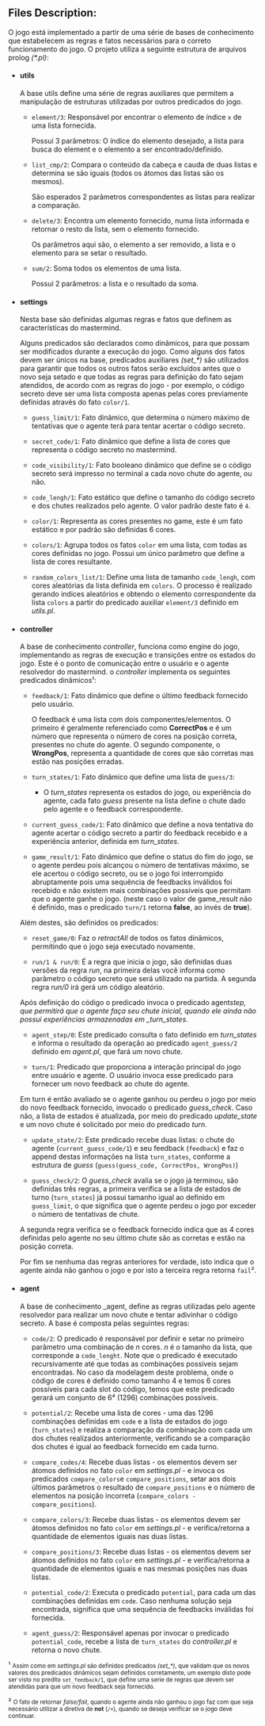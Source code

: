 ## Files Description:

O jogo está implementado a partir de uma série de bases de conhecimento que estabelecem as regras e fatos necessários para o correto funcionamento do jogo. O projeto utiliza a seguinte estrutura de arquivos prolog _(\*.pl)_:

- #### **utils**

  A base utils define uma série de regras auxiliares que permitem a manipulação de estruturas utilizadas por outros predicados do jogo.

  - `element/3`: Responsável por encontrar o elemento de índice `x` de uma lista fornecida.

    Possui 3 parâmetros: O índice do elemento desejado, a lista para busca do element e o elemento a ser encontrado/definido.

  - `list_cmp/2`: Compara o conteúdo da cabeça e cauda de duas listas e determina se são iguais (todos os átomos das listas são os mesmos).

    São esperados 2 parâmetros correspondentes as listas para realizar a comparação.

  - `delete/3`: Encontra um elemento fornecido, numa lista informada e retornar o resto da lista, sem o elemento fornecido.

    Os parâmetros aqui são, o elemento a ser removido, a lista e o elemento para se setar o resultado.

  - `sum/2`: Soma todos os elementos de uma lista.

    Possui 2 parâmetros: a lista e o resultado da soma.

- #### **settings**

  Nesta base são definidas algumas regras e fatos que definem as características do mastermind.

  Alguns predicados são declarados como dinâmicos, para que possam ser modificados durante a execução do jogo. Como alguns dos fatos devem ser únicos na base, predicados auxiliares _(set\_\*)_ são utilizados para garantir que todos os outros fatos serão excluídos antes que o novo seja setado e que todas as regras para definição do fato sejam atendidos, de acordo com as regras do jogo - por exemplo, o código secreto deve ser uma lista composta apenas pelas cores previamente definidas através do fato `color/1`.

  - `guess_limit/1`: Fato dinâmico, que determina o número máximo de tentativas que o agente terá para tentar acertar o código secreto.

  - `secret_code/1`: Fato dinâmico que define a lista de cores que representa o código secreto no mastermind.

  - `code_visibility/1`: Fato booleano dinâmico que define se o código secreto será impresso no terminal a cada novo chute do agente, ou não.

  - `code_lengh/1`: Fato estático que define o tamanho do código secreto e dos chutes realizados pelo agente. O valor padrão deste fato é `4`.

  - `color/1`: Representa as cores presentes no game, este é um fato estático e por padrão são definidas 6 cores.

  - `colors/1`: Agrupa todos os fatos `color` em uma lista, com todas as cores definidas no jogo. Possui um único parâmetro que define a lista de cores resultante.

  - `random_colors_list/1`: Define uma lista de tamanho `code_lengh`, com cores aleatórias da lista definida em `colors`. O processo é realizado gerando indices aleatórios e obtendo o elemento correspondente da lista `colors` a partir do predicado auxiliar `element/3` definido em _utils.pl_.

- #### **controller**

  A base de conhecimento _controller_, funciona como engine do jogo, implementando as regras de execução e transições entre os estados do jogo. Este é o ponto de comunicação entre o usuário e o agente resolvedor do mastermind.
  o _controller_ implementa os seguintes predicados dinâmicos¹:

  - `feedback/1`: Fato dinâmico que define o último feedback fornecido pelo usuário.

    O feedback é uma lista com dois componentes/elementos. O primeiro é geralmente referenciado como **CorrectPos** e é um número que representa o número de cores na posição correta, presentes no chute do agente. O segundo componente, o **WrongPos**, representa a quantidade de cores que são corretas mas estão nas posições erradas.

  - `turn_states/1`: Fato dinâmico que define uma lista de `guess/3`:

    - O _turn_states_ representa os estados do jogo, ou experiência do agente, cada fato _guess_ presente na lista define o chute dado pelo agente e o feedback correspondente.

  - `current_guess_code/1`: Fato dinâmico que define a nova tentativa do agente acertar o código secreto a partir do feedback recebido e a experiência anterior, definida em _turn_states_.

  - `game_result/1`: Fato dinâmico que define o status do fim do jogo, se o agente perdeu pois alcançou o número de tentativas máximo, se ele acertou o código secreto, ou se o jogo foi interrompido abruptamente pois uma sequência de feedbacks inválidos foi recebido e não existem mais combinações possíveis que permitam que o agente ganhe o jogo. (neste caso o valor de game_result não é definido, mas o predicado `turn/1` retorna **false**, ao invés de **true**).

  Além destes, são definidos os predicados:

  - `reset_game/0`: Faz o _retractAll_ de todos os fatos dinâmicos, permitindo que o jogo seja executado novamente.

  - `run/1 & run/0`: É a regra que inicia o jogo, são definidas duas versões da regra _run_, na primeira delas você informa como parâmetro o código secreto que será utilizado na partida. A segunda regra _run/0_ irá gerá um código aleatório.

  Após definição do código o predicado invoca o predicado agent*step, que permitirá que o agente faça seu chute inicial, quando ele ainda não possui experiências armazenadas em \_turn_states*.

  - `agent_step/0`: Este predicado consulta o fato definido em _turn_states_ e informa o resultado da operação ao predicado `agent_guess/2` definido em _agent.pl_, que fará um novo chute.

  - `turn/1`: Predicado que proporciona a interação principal do jogo entre usuário e agente. O usuário invoca esse predicado para fornecer um novo feedback ao chute do agente.

  Em turn é então avaliado se o agente ganhou ou perdeu o jogo por meio do novo feedback fornecido, invocado o predicado _guess_check_. Caso não, a lista de estados é atualizada, por meio do predicado _update_state_ e um novo chute é solicitado por meio do predicado _turn_.

  - `update_state/2`: Este predicado recebe duas listas: o chute do agente (`current_guess_code/1`) e seu feedback (`feedback`) e faz o append destas informações na lista `turn_states`, conforme a estrutura de _guess_ (`guess(guess_code, CorrectPos, WrongPos)`)

  - `guess_check/2`: O _guess_check_ avalia se o jogo já terminou, são definidas três regras, a primeira verifica se a lista de estados de turno (`turn_states`) já possui tamanho igual ao definido em `guess_limit`, o que significa que o agente perdeu o jogo por exceder o número de tentativas de chute.

  A segunda regra verifica se o feedback fornecido indica que as 4 cores definidas pelo agente no seu último chute são as corretas e estão na posição correta.

  Por fim se nenhuma das regras anteriores for verdade, isto indica que o agente ainda não ganhou o jogo e por isto a terceira regra retorna `fail`².

- #### **agent**

  A base de conhecimento \_agent, define as regras utilizadas pelo agente resolvedor para realizar um novo chute e tentar adivinhar o código secreto. A base é composta pelas seguintes regras:

  - `code/2`: O predicado é responsável por definir e setar no primeiro parâmetro uma combinação de _n_ cores. _n_ é o tamanho da lista, que corresponde a `code_lenght`. Note que o predicado é executado recursivamente até que todas as combinações possíveis sejam encontradas. No caso da modelagem deste problema, onde o código de cores é definido como tamanho 4 e temos 6 cores possíveis para cada slot do código, temos que este predicado gerará um conjunto de 6⁴ (1296) combinações possíveis.

  - `potential/2`: Recebe uma lista de cores - uma das 1296 combinações definidas em `code` e a lista de estados do jogo (`turn_states`) e realiza a comparação da combinação com cada um dos chutes realizados anteriormente, verificando se a comparação dos chutes é igual ao feedback fornecido em cada turno.

  - `compare_codes/4`: Recebe duas listas - os elementos devem ser átomos definidos no fato `color` em _settings.pl_ - e invoca os predicados `compare_colors`e `compare_positions`, setar aos dois últimos parâmetros o resultado de `compare_positions` e o número de elementos na posição incorreta (`compare_colors - compare_positions`).

  - `compare_colors/3`: Recebe duas listas - os elementos devem ser átomos definidos no fato `color` em _settings.pl_ - e verifica/retorna a quantidade de elementos iguais nas duas listas.

  - `compare_positions/3`: Recebe duas listas - os elementos devem ser átomos definidos no fato `color` em _settings.pl_ - e verifica/retorna a quantidade de elementos iguais e nas mesmas posições nas duas listas.

  - `potential_code/2`: Executa o predicado `potential`, para cada um das combinações definidas em `code`. Caso nenhuma solução seja encontrada, significa que uma sequência de feedbacks inválidas foi fornecida.

  - `agent_guess/2`: Responsável apenas por invocar o predicado `potential_code`, recebe a lista de `turn_states` do _controller.pl_ e retorna o novo chute.

¹ <small> Assim como em _settings.pl_ são definidos predicados _(set\_\*)_, que validam que os novos valores dos predicados dinâmicos sejam definidos corretamente, um exemplo disto pode ser visto no predito `set_feedback/1`, que define uma serie de regras que devem ser atendidas para que um novo feedback seja fornecido. </small>

² <small> O fato de retornar _false/fail_, quando o agente ainda não ganhou o jogo faz com que seja necessário utilizar a diretiva de **not** (`/+`), quando se deseja verificar se o jogo deve continuar. </small>
